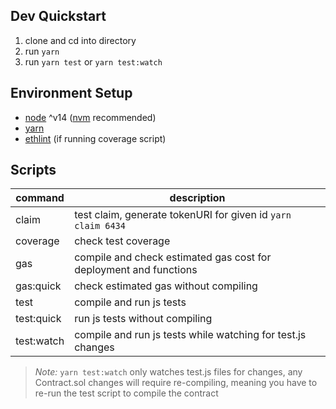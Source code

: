 ## Dev Quickstart

1. clone and cd into directory
1. run `yarn`
1. run `yarn test` or `yarn test:watch`

## Environment Setup

* [node](https://nodejs.org/en/) ^v14 ([nvm](https://github.com/nvm-sh/nvm/blob/master/README.md#installing-and-updating) recommended)
* [yarn](https://classic.yarnpkg.com/en/docs/install/#windows-stable)
* [ethlint](https://github.com/duaraghav8/Ethlint) (if running coverage script)

## Scripts

| command | description |
| --- | --- |
| claim | test claim, generate tokenURI for given id `yarn claim 6434` |
| coverage | check test coverage |
| gas | compile and check estimated gas cost for deployment and functions |
| gas:quick | check estimated gas without compiling |
| test | compile and run js tests |
| test:quick | run js tests without compiling |
| test:watch | compile and run js tests while watching for test.js changes |

> *Note:* `yarn test:watch` only watches test.js files for changes, any Contract.sol changes will require re-compiling, meaning you have to re-run the test script to compile the contract
